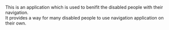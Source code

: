 This is an application which is used to benifit the disabled people with their navigation.
<br>
It provides a way for many disabled people to use navigation application on their own.
